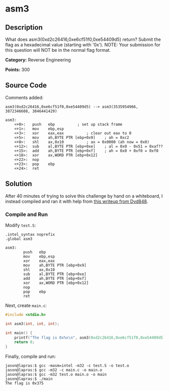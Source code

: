 # asm3

## Description
What does asm3(0xd2c26416,0xe6cf51f0,0xe54409d5) return? Submit the flag as a
hexadecimal value (starting with '0x'). NOTE: Your submission for this
question will NOT be in the normal flag format.

**Category:** Reverse Engineering

**Points:** 300

## Source Code
Comments added:

```assembly
asm3(0xd2c26416,0xe6cf51f0,0xe54409d5) --> asm3(3535954966, 3872346608, 3846441429)

asm3:
	<+0>:	push   ebp			; set up stack frame
	<+1>:	mov    ebp,esp
	<+3>:	xor    eax,eax			; clear out eax to 0
	<+5>:	mov    ah,BYTE PTR [ebp+0x9]	; ah = 0xc2
	<+8>:	shl    ax,0x10			; ax = 0x0000 (ah now = 0x0)
	<+12>:	sub    al,BYTE PTR [ebp+0xe]	; al = 0x0 - 0x51 = 0xaf??
	<+15>:	add    ah,BYTE PTR [ebp+0xf]	; ah = 0x0 + 0xf0 = 0xf0
	<+18>:	xor    ax,WORD PTR [ebp+0x12]
	<+22>:	nop
	<+23>:	pop    ebp
	<+24>:	ret
```

## Solution
After 40 minutes of trying to solve this challenge by hand on a whiteboard, I
instead compiled and ran it with help from [this writeup from
Dvd848](https://github.com/Dvd848/CTFs/blob/master/2019_picoCTF/asm3.md).

### Compile and Run
Modify ```test.S```:

```assembly
.intel_syntax noprefix
.global asm3

asm3:
        push   ebp
        mov    ebp,esp
        xor    eax,eax
        mov    ah,BYTE PTR [ebp+0x9]
        shl    ax,0x10
        sub    al,BYTE PTR [ebp+0xe]
        add    ah,BYTE PTR [ebp+0xf]
        xor    ax,WORD PTR [ebp+0x12]
        nop
        pop    ebp
        ret
```

Next, create ```main.c```:

```c
#include <stdio.h>

int asm3(int, int, int);

int main() {
    printf("The flag is 0x%x\n", asm3(0xd2c26416,0xe6cf51f0,0xe54409d5));
    return 0;
}
```

Finally, compile and run:
```console
jason@lapras:$ gcc -masm=intel -m32 -c test.S -o test.o
jason@lapras:$ gcc -m32 -c main.c -o main.o
jason@lapras:$ gcc -m32 test.o main.o -o main
jason@lapras:$ ./main
The flag is 0x375
```

